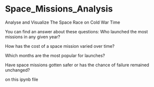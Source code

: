 # Space_Missions_Analysis
Analyse and Visualize The Space Race on Cold War Time

You can find an answer about these questions:
Who launched the most missions in any given year?

How has the cost of a space mission varied over time?

Which months are the most popular for launches?

Have space missions gotten safer or has the chance of failure remained unchanged?

on this ipynb file
